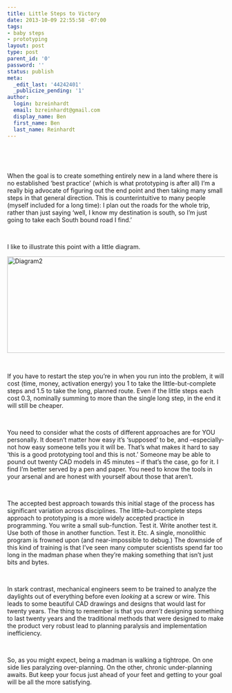```yaml
---
title: Little Steps to Victory
date: 2013-10-09 22:55:58 -07:00
tags:
- baby steps
- prototyping
layout: post
type: post
parent_id: '0'
password: ''
status: publish
meta:
  _edit_last: '44242401'
  _publicize_pending: '1'
author:
  login: bzreinhardt
  email: bzreinhardt@gmail.com
  display_name: Ben
  first_name: Ben
  last_name: Reinhardt
---
```


<p>&nbsp;</p>
<p>&nbsp;</p>
<p>When the goal is to create something entirely new in a land where there is no established ‘best practice’ (which is what prototyping is after all) I’m a really big advocate of figuring out the end point and then taking many small steps in that general direction. This is counterintuitive to many people (myself included for a long time): I plan out the roads for the whole trip, rather than just saying ‘well, I know my destination is south, so I’m just going to take each South bound road I find.’</p>
<p>&nbsp;</p>
<p>I like to illustrate this point with a little diagram.</p>
<p><a href="http://benjaminreinhardt.files.wordpress.com/2013/10/diagram2.jpg"><img class="alignnone size-large wp-image-754" alt="Diagram2" src="{{ site.baseurl }}/assets/diagram2.jpg?w=584" width="584" height="223" /></a></p>
<p>&nbsp;</p>
<p>If you have to restart the step you’re in when you run into the problem, it will cost (time, money, activation energy) you 1 to take the little-but-complete steps and 1.5 to take the long, planned route. Even if the little steps each cost 0.3, nominally summing to more than the single long step, in the end it will still be cheaper.</p>
<p>&nbsp;</p>
<p>You need to consider what the costs of different approaches are for YOU personally. It doesn’t matter how easy it’s ‘supposed’ to be, and –especially- not how easy someone tells you it will be. That’s what makes it hard to say ‘this is a good prototyping tool and this is not.’ Someone may be able to pound out twenty CAD models in 45 minutes – if that’s the case, go for it. I find I’m better served by a pen and paper. You need to know the tools in your arsenal and are honest with yourself about those that aren’t.</p>
<p>&nbsp;</p>
<p>The accepted best approach towards this initial stage of the process has significant variation across disciplines. The little-but-complete steps approach to prototyping is a more widely accepted practice in programming. You write a small sub-function. Test it. Write another test it. Use both of those in another function. Test it. Etc. A single, monolithic program is frowned upon (and near-impossible to debug.) The downside of this kind of training is that I’ve seen many computer scientists spend far too long in the madman phase when they’re making something that isn’t just bits and bytes.</p>
<p>&nbsp;</p>
<p>In stark contrast, mechanical engineers seem to be trained to analyze the daylights out of everything before even <i>looking</i> at a screw or wire. This leads to some beautiful CAD drawings and designs that would last for twenty years. The thing to remember is that you <i>aren’t</i> designing something to last twenty years and the traditional methods that were designed to make the product very robust lead to planning paralysis and implementation inefficiency.</p>
<p>&nbsp;</p>
<p>So, as you might expect, being a madman is walking a tightrope. On one side lies paralyzing over-planning. On the other, chronic under-planning awaits. But keep your focus just ahead of your feet and getting to your goal will be all the more satisfying.</p>
<p>&nbsp;</p>

